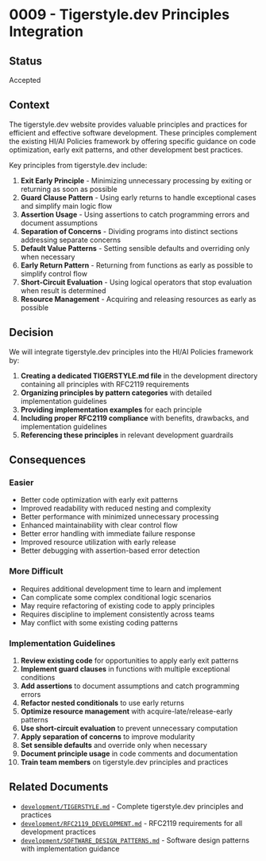 # 0009 - Tigerstyle.dev Principles Integration

## Status

Accepted

## Context

The tigerstyle.dev website provides valuable principles and practices for efficient and effective software development. These principles complement the existing HI/AI Policies framework by offering specific guidance on code optimization, early exit patterns, and other development best practices.

Key principles from tigerstyle.dev include:
1. **Exit Early Principle** - Minimizing unnecessary processing by exiting or returning as soon as possible
2. **Guard Clause Pattern** - Using early returns to handle exceptional cases and simplify main logic flow
3. **Assertion Usage** - Using assertions to catch programming errors and document assumptions
4. **Separation of Concerns** - Dividing programs into distinct sections addressing separate concerns
5. **Default Value Patterns** - Setting sensible defaults and overriding only when necessary
6. **Early Return Pattern** - Returning from functions as early as possible to simplify control flow
7. **Short-Circuit Evaluation** - Using logical operators that stop evaluation when result is determined
8. **Resource Management** - Acquiring and releasing resources as early as possible

## Decision

We will integrate tigerstyle.dev principles into the HI/AI Policies framework by:

1. **Creating a dedicated TIGERSTYLE.md file** in the development directory containing all principles with RFC2119 requirements
2. **Organizing principles by pattern categories** with detailed implementation guidelines
3. **Providing implementation examples** for each principle
4. **Including proper RFC2119 compliance** with benefits, drawbacks, and implementation guidelines
5. **Referencing these principles** in relevant development guardrails

## Consequences

### Easier
- Better code optimization with early exit patterns
- Improved readability with reduced nesting and complexity
- Better performance with minimized unnecessary processing
- Enhanced maintainability with clear control flow
- Better error handling with immediate failure response
- Improved resource utilization with early release
- Better debugging with assertion-based error detection

### More Difficult
- Requires additional development time to learn and implement
- Can complicate some complex conditional logic scenarios
- May require refactoring of existing code to apply principles
- Requires discipline to implement consistently across teams
- May conflict with some existing coding patterns

### Implementation Guidelines
1. **Review existing code** for opportunities to apply early exit patterns
2. **Implement guard clauses** in functions with multiple exceptional conditions
3. **Add assertions** to document assumptions and catch programming errors
4. **Refactor nested conditionals** to use early returns
5. **Optimize resource management** with acquire-late/release-early patterns
6. **Use short-circuit evaluation** to prevent unnecessary computation
7. **Apply separation of concerns** to improve modularity
8. **Set sensible defaults** and override only when necessary
9. **Document principle usage** in code comments and documentation
10. **Train team members** on tigerstyle.dev principles and practices

## Related Documents
- [`development/TIGERSTYLE.md`](development/TIGERSTYLE.md) - Complete tigerstyle.dev principles and practices
- [`development/RFC2119_DEVELOPMENT.md`](development/RFC2119_DEVELOPMENT.md) - RFC2119 requirements for all development practices
- [`development/SOFTWARE_DESIGN_PATTERNS.md`](development/SOFTWARE_DESIGN_PATTERNS.md) - Software design patterns with implementation guidance